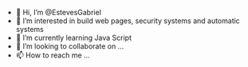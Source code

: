 - 👋 Hi, I’m @EstevesGabriel
- 👀 I’m interested in build web pages, security systems and automatic systems
- 🌱 I’m currently learning Java Script
- 💞️ I’m looking to collaborate on ...
- 📫 How to reach me ...

<!---
EstevesGabriel/EstevesGabriel is a ✨ special ✨ repository because its `README.md` (this file) appears on your GitHub profile.
You can click the Preview link to take a look at your changes.
--->
